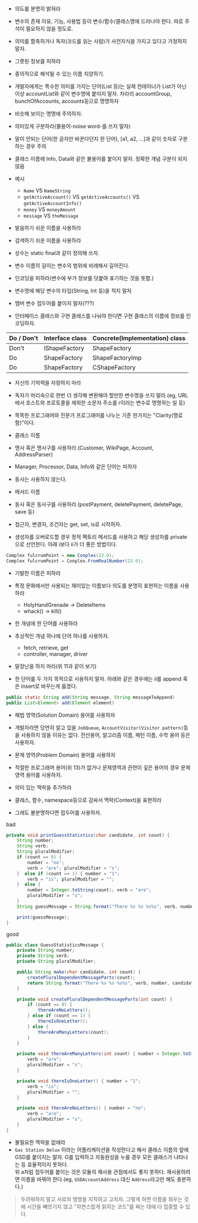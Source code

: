 - 의도를 분명히 밝혀라  
 - 변수의 존재 이유, 기능, 사용법 등이 변수/함수/클래스명에 드러나야 한다. 따로 주석이 필요하지 않을 정도로.  
 - 의미를 함축하거나 독자(코드를 읽는 사람)가 사전지식을 가지고 있다고 가정하지 말자.

- 그릇된 정보를 피하라  
 - 중의적으로 해석될 수 있는 이름 지양하기.  
 - 개발자에게는 특수한 의미를 가지는 단어(List 등)는 실제 컨테이너가 List가 아닌 이상 accountList와 같이 변수명에 붙이지 말자. 차라리 accountGroup, bunchOfAccounts, accounts등으로 명명하자  
 - 비슷해 보이는 명명에 주의하자.  

- 의미있게 구분하라(불용어-noise word-를 쓰지 말자)  
 - 말이 안되는 단어(한 글자만 바꾼다던지 한 단어), [a1, a2, …]과 같이 숫자로 구분하는 경우 주의  
 - 클래스 이름에 Info, Data와 같은 불용어를 붙이지 말자. 정확한 개념 구분이 되지 않음  
 - 예시  
    - `Name` VS `NameString`
    - `getActiveAccount()` VS `getActiveAccounts()` VS `getActiveAccountInfo()`
    - `money` VS `moneyAmount`
    - `message` VS `theMessage`

- 발음하기 쉬운 이름을 사용하라  

- 검색하기 쉬운 이름을 사용하라  
 - 상수는 static final과 같이 정의해 쓰자.  
 - 변수 이름의 길이는 변수의 범위에 비례해서 길어진다.  

- 인코딩을 피하라(변수에 부가 정보를 덧붙여 표기하는 것을 뜻함.)  
 - 변수명에 해당 변수의 타입(String, Int 등)을 적지 말자  
 - 맴버 변수 접두어를 붙이지 말자(???)  
 - 인터페이스 클래스와 구현 클래스를 나눠야 한다면 구현 클래스의 이름에 정보를 인코딩하자.  
 
| Do / Don't | Interface class | Concrete(Implementation) class |
| ---------- | --------------- | ------------------------------ |
| Don't      | IShapeFactory   | ShapeFactory                   |
| Do         | ShapeFactory    | ShapeFactoryImp                |
| Do         | ShapeFactory    | CShapeFactory                  |

- 자신의 기억력을 자랑하지 마라  
 - 독자가 머리속으로 한번 더 생각해 변환해야 할만한 변수명을 쓰지 말라.(eg, URL에서 호스트와 프로토콜을 제외한 소문자 주소를 r이라는 변수로 명명하는 일 등)  
 - 똑똑한 프로그래머와 전문가 프로그래머를 나누는 기준 한가지는 "Clarity(명료함)"이다.  

- 클래스 이름  
 - 명사 혹은 명사구를 사용하라.(Customer, WikiPage, Account, AddressParser)  
 - Manager, Processor, Data, Info와 같은 단어는 피하자  
 - 동사는 사용하지 않는다.  

- 메서드 이름  
 - 동사 혹은 동사구를 사용하라.(postPayment, deletePayment, deletePage, save 등)  
 - 접근자, 변경자, 조건자는 get, set, is로 시작하자.  
 - 생성자를 오버로드할 경우 정적 팩토리 메서드를 사용하고 해당 생성자를 private으로 선언한다. 아래 i보다 ii가 더 좋은 방법이다.  

````java 
Complex fulcrumPoint = new Conplex(23.0);  
Complex fulcrumPoint = Conplex.FromRealNumber(23.0);  
````

- 기발한 이름은 피하라  
 - 특정 문화에서만 사용되는 재미있는 이름보다 의도를 분명히 표현하는 이름을 사용하라  
     - HolyHandGrenade → DeleteItems  
     - whack() → kill()  

- 한 개념에 한 단어를 사용하라  
 - 추상적인 개념 하나에 단어 하나를 사용하자.  
     - fetch, retrieve, get  
     - controller, manager, driver  

- 말장난을 하지 마라(위 11과 같이 보기)  
 - 한 단어를 두 가지 목적으로 사용하지 말자. 아래와 같은 경우에는 ii를 append 혹은 insert로 바꾸는게 옳겠다.

````java
public static String add(String message, String messageToAppend)  
public List<Element> add(Element element)  
````

- 해법 영역(Solution Domain) 용어를 사용하자  
 - 개발자라면 당연히 알고 있을 `JobQueue`, `AccountVisitor(Visitor pattern)`등을 사용하지 않을 이유는 없다. 전산용어, 알고리즘 이름, 패턴 이름, 수학 용어 등은 사용하자.  

- 문제 영역(Problem Domain) 용어를 사용하자  
 - 적절한 프로그래머 용어(위 13)가 없거나 문제영역과 관련이 깊은 용어의 경우 문제 영역 용어를 사용하자.  

- 의미 있는 맥락을 추가하라  
 - 클래스, 함수, namespace등으로 감싸서 맥락(Context)을 표현하라  
 - 그래도 불분명하다면 접두어를 사용하자.  

bad
````java
private void printGuessStatistics(char candidate, int count) {
    String number;
    String verb;
    String pluralModifier;
    if (count == 0) {
        number = "no";
        verb = "are"; pluralModifier = "s";
    }  else if (count == 1) { number = "1";
        verb = "is"; pluralModifier = "";
    }  else {
        number = Integer.toString(count); verb = "are";
        pluralModifier = "s";
    }
    String guessMessage = String.format("There %s %s %s%s", verb, number, candidate, pluralModifier );

    print(guessMessage);
}
````

good
````java
public class GuessStatisticsMessage {
    private String number;
    private String verb;
    private String pluralModifier;

    public String make(char candidate, int count) {
        createPluralDependentMessageParts(count);
        return String.format("There %s %s %s%s", verb, number, candidate, pluralModifier );
    }

    private void createPluralDependentMessageParts(int count) {
        if (count == 0) {
            thereAreNoLetters();
        } else if (count == 1) {
            thereIsOneLetter();
        } else {
            thereAreManyLetters(count);
        }
    }

    private void thereAreManyLetters(int count) { number = Integer.toString(count);
        verb = "are";
        pluralModifier = "s";
    }

    private void thereIsOneLetter() { number = "1";
        verb = "is";
        pluralModifier = "";
    }

    private void thereAreNoLetters() { number = "no";
        verb = "are";
        pluralModifier = "s";
    }
}
````

- 불필요한 맥락을 없애라  
 - `Gas Station Delux` 이라는 어플리케이션을 작성한다고 해서 클래스 이름의 앞에 GSD를 붙이지는 말자. G를 입력하고 자동완성을 누를 경우 모든 클래스가 나타나는 등 효율적이지 못하다.  
위 a처럼 접두어를 붙이는 것은 모듈의 재사용 관점에서도 좋지 못하다. 재사용하려면 이름을 바꿔야 한다.(eg, `GSDAccountAddress` 대신 `Address`라고만 해도 충분하다.)  


> 두려워하지 말고 서로의 명명을 지적하고 고치자. 그렇게 하면 이름을 외우는 것에 시간을 빼앗기지 않고 "자연스럽게 읽히는 코드"를 짜는 데에 더 집중할 수 있다.  
